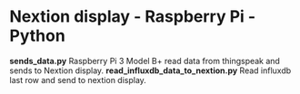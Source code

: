 # Nextion display - Raspberry Pi - Python
**sends_data.py**
Raspberry Pi 3 Model B+ read data from thingspeak and sends to Nextion display. 
**read_influxdb_data_to_nextion.py**
Read influxdb last row and send to nextion display.
